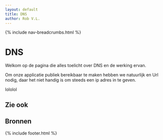 ```yaml
---
layout: default
title: DNS
author: Rob V.L.
---
```


{% include nav-breadcrumbs.html %}


# DNS

Welkom op de pagina die alles toelicht over DNS en de werking ervan.


Om onze applicatie publiek bereikbaar te maken hebben we natuurlijk en Url nodig, daar het niet handig is om steeds een ip adres in te geven. 

lololol

## Zie ook

## Bronnen 

{% include footer.html %}

